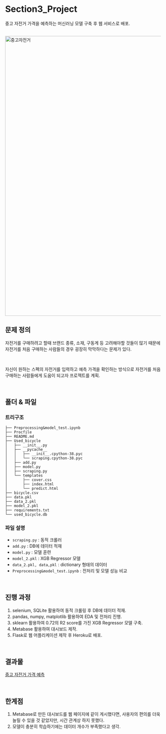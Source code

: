 # Section3_Project

중고 자전거 가격을 예측하는 머신러닝 모델 구축 후 웹 서비스로 배포.

<br>

<img width="904" alt="중고자전거" src="https://user-images.githubusercontent.com/89771322/161058686-e82726ac-2af3-4388-b0e4-d5522f0b5f81.png">

<br>

## 문제 정의 

자전거를 구매하려고 할때 브랜드 종류, 소재, 구동계 등 고려해야할 것들이 많기 때문에 자전거를 처음 구매하는 사람들의 경우 굉장히 막막하다는 문제가 있다. 

<br>

자신이 원하는 스펙의 자전거를 입력하고 예측 가격을 확인하는 방식으로 자전거를 처음 구매하는 사람들에게 도움이 되고자 프로젝트를 계획.

<br>

## 폴더 & 파일 <br>

### 트리구조 <br>


```
├── Preprocessing&model_test.ipynb
├── Procfile
├── README.md
├── Used_bicycle
│   ├── __init__.py
│   ├── __pycache__
│   │   ├── __init__.cpython-38.pyc
│   │   └── scraping.cpython-38.pyc
│   ├── add.py
│   ├── model.py
│   ├── scraping.py
│   └── templates
│       ├── cover.css
│       ├── index.html
│       └── predict.html
├── bicycle.csv
├── data.pkl
├── data_2.pkl
├── model_2.pkl
├── requirements.txt
└── used_bicycle.db
```

### 파일 설명 <br>

- `scraping.py` : 동적 크롤러
- `add.py` : DB에 데이터 적재
- `model.py` : 모델 훈련
- `model_2.pkl` : XGB Regressor 모델
- `data_2.pkl, data,pkl` : dictionary 형태의 데이터
- `Preprocessing&model_test.ipynb` : 전처리 및 모델 성능 비교

<br>

## 진행 과정

1. selenium, SQLite 활용하여 동적 크롤링 후 DB에 데이터 적재.
2. pandas, numpy, matplotlib 활용하여 EDA 및 전처리 진행.
3. sklearn 활용하여 0.72의 R2 score를 가진 XGB Regressor 모델 구축.
4. Metabase 활용하여 대시보드 제작.
5. Flask로 웹 어플리케이션 제작 후 Heroku로 배포.

<br>

## 결과물
[중고 자전거 가격 예측](https://usedbicycle.herokuapp.com/)

<br>

## 한계점

1. Metabase로 만든 대시보드를 웹 페이지에 같이 게시했다면, 사용자의 편의를 더욱 늘릴 수 있을 것 같았지만, 시간 관계상 하지 못했다.
2. 모델이 충분히 학습하기에는 데이터 개수가 부족했다고 생각.
